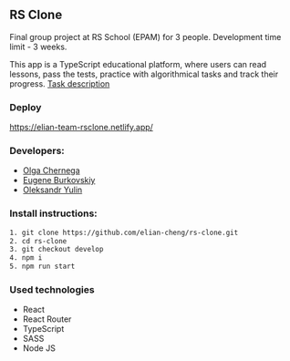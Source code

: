 ## RS Clone

Final group project at RS School (EPAM) for 3 people. Development time limit - 3 weeks.

This app is a TypeScript educational platform, where users can read lessons, pass the tests, practice with algorithmical tasks and track their progress. [Task description](https://github.com/rolling-scopes-school/tasks/blob/master/tasks/rsclone/rsclone.md)

### Deploy

https://elian-team-rsclone.netlify.app/

### Developers:

- [Olga Chernega](https://github.com/elian-cheng)
- [Eugene Burkovskiy](https://github.com/eugeneburkovskiy)
- [Oleksandr Yulin](https://github.com/ordinaraviro)

### Install instructions:

```bash
1. git clone https://github.com/elian-cheng/rs-clone.git
2. cd rs-clone
3. git checkout develop
4. npm i
5. npm run start
```

### Used technologies

- React
- React Router
- TypeScript
- SASS
- Node JS
